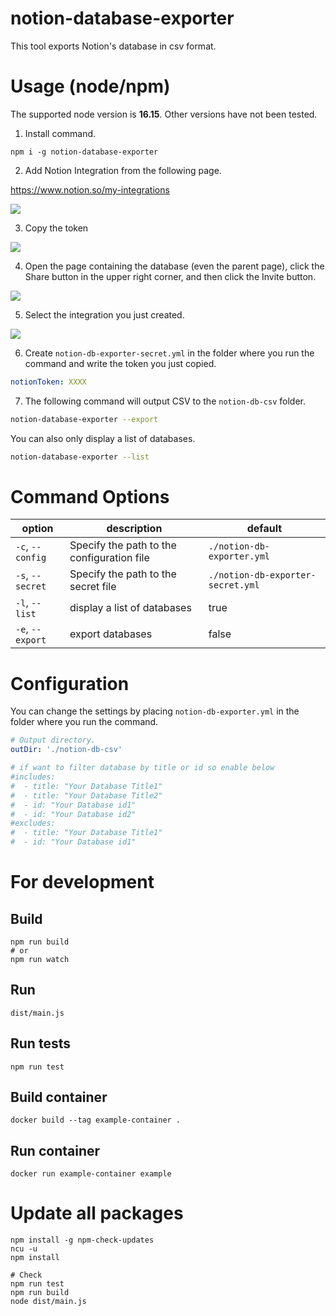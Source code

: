 # notion-database-exporter

This tool exports Notion's database in csv format.

# Usage (node/npm)

The supported node version is **16.15**. Other versions have not been tested.

1. Install command.

```
npm i -g notion-database-exporter
```

2. Add Notion Integration from the following page.

https://www.notion.so/my-integrations

![](https://i.gyazo.com/8d7df191143076f35d7931686df1f035.png)

3. Copy the token

![](https://i.gyazo.com/fafb5f6977d9eff158d42351f1e31fb9.png)

4. Open the page containing the database (even the parent page), click the Share button in the upper right corner, and then click the Invite button.

![](https://i.gyazo.com/66b77eaa604c689e0b76ef95f29c489f.png)

5. Select the integration you just created.

![](https://i.gyazo.com/d5d183d82679a2faecfd66e0b2209240.png)

6. Create `notion-db-exporter-secret.yml` in the folder where you run the command and write the token you just copied.

```yaml
notionToken: XXXX
```

7. The following command will output CSV to the `notion-db-csv` folder.

```bash
notion-database-exporter --export
```

You can also only display a list of databases.

```bash
notion-database-exporter --list
```

# Command Options

| option | description | default |
| --- | --- | --- |
| `-c`, `--config` | Specify the path to the configuration file | `./notion-db-exporter.yml` |
| `-s`, `--secret` | Specify the path to the secret file | `./notion-db-exporter-secret.yml` |
| `-l`, `--list` | display a list of databases | true |
| `-e`, `--export` | export databases | false | 

# Configuration

You can change the settings by placing `notion-db-exporter.yml` in the folder where you run the command.

```yaml
# Output directory.
outDir: './notion-db-csv'

# if want to filter database by title or id so enable below
#includes:
#  - title: "Your Database Title1"
#  - title: "Your Database Title2"
#  - id: "Your Database id1"
#  - id: "Your Database id2"
#excludes:
#  - title: "Your Database Title1"
#  - id: "Your Database id1"
```

# For development
## Build

```
npm run build
# or
npm run watch
```

## Run

```
dist/main.js
```

## Run tests

```
npm run test
```

## Build container

```
docker build --tag example-container .
```

## Run container

```
docker run example-container example
```

# Update all packages

```
npm install -g npm-check-updates
ncu -u
npm install

# Check
npm run test
npm run build
node dist/main.js
```
